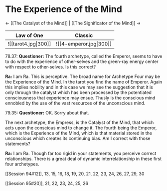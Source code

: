 # The Experience of the Mind
<- [[The Catalyst of the Mind]] | [[The Significator of the Mind]] ->

| Law of One           | Classic                 |
| -------------------- | ----------------------- |
| ![[tarot4.jpg\|300]] | ![[4-emperor.jpg\|300]] |

78.37: **Questioner:** The fourth archetype, called the Emperor, seems to have to do with the experience of other-selves and the green-ray energy center with respect to other-selves. Is this correct?

**Ra:** I am Ra. This is perceptive. The broad name for Archetype Four may be the Experience of the Mind. In the tarot you find the name of Emperor. Again this implies nobility and in this case we may see the suggestion that it is only through the catalyst which has been processed by the potentiated consciousness that experience may ensue. Thusly is the conscious mind ennobled by the use of the vast resources of the unconscious mind.

79.35: **Questioner:** OK. Sorry about that.  
  
The next archetype, the Empress, is the Catalyst of the Mind, that which acts upon the conscious mind to change it. The fourth being the Emperor, which is the Experience of the Mind, which is that material stored in the unconscious which creates its continuing bias. Am I correct with those statements?

**Ra:** I am Ra. Though far too rigid in your statements, you perceive correct relationships. There is a great deal of dynamic interrelationship in these first four archetypes.

[[Session 94#12]], 13, 15, 16, 18, 19, 20, 21, 22, 23, 24, 26, 27, 29, 30

[[Session 95#20]], 21, 22, 23, 24, 25, 26